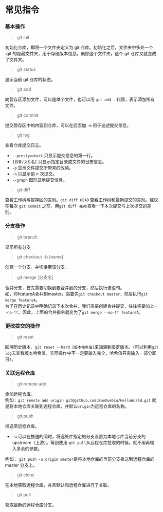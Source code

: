 # 常见指令

### 基本操作

> git init    

初始化仓库，即将一个文件夹定义为 git 仓库。初始化之后，文件夹中多处一个 .git 的隐藏文件夹，用于存储版本信息。删除这个文件夹，这个 git 仓库又就变成了文件夹。

> git status

显示当前 git 仓库的状态。

> git add

向暂存区添加文件，可以是单个文件，也可以用 `git add .` 代替，表示添加所有文件。

> git commit

提交暂存区中的内容到仓库，可以在后面加 `-m` 用于追述提交信息。

> git log

查看仓库提交日志。

- `--pretty=short` 只显示提交信息的第一行。
- `[目录/文件名]` 只显示指定目录或文件的日志信息。
- `-p` 显示文件提交所带来的改动。
- `-n` 只显示前 n 次提交。
- `--graph` 图形显示提交信息。

> git diff

查看工作树与暂存区的差别。`git diff HEAD` 查看工作树和最新提交的差别。建议在每次 `git commit` 之前，用`git diff HEAD`查看一下本次提交与上次提交的差别。

### 分支操作

> git branch 

显示所有分支

> git checkout -b [name]

创建一个分支，并切换至该分支。

> git merge [分支名]

合并分支，首先需要切换到要合并到的分支，然后执行该语句。    
如，将featureA合并到master，需要先`git checkout master`，然后执行`git merge featureA`。    
为了在历史记录中明确记录下本次合并，我们需要创建合并提交，往往需要加上`--no-ff`，因此，上面的合并指令就变为了`git merge --no-ff featureA`。

### 更改提交的操作

> git reset

回溯历史版本，`git reset --hard [版本哈希值]`来回溯到指定版本。（可以利用`git log`去查看版本哈希值，实际操作中不一定要输入完全，哈希值只需输入一部分即可）。

### 关联远程仓库

> git remote add

添加远程仓库。    
例如：`git remote add origin git@github.com:BaoXuebin/HelloWorld.git` 就是将本地仓库关联到远程仓库，并默认`origin`为远程仓库的名称。


> git push 

推送至远程仓库。

- `-u` 可以在推送的同时，将远处库指定的分支设置为本地仓库当前分支的upstream（上游）。等到使用 `git pull`从远程仓库拉取的时候，就不用再输入多余的参数。

例如： `git push -u origin master`是将本地仓库的当前分支推送到远程仓库的 master 分支上。

> git clone

在本地获取远程仓库，并且默认和远程仓库进行了关联。

> git pull

获取最新的远程仓库分支。



